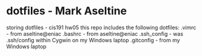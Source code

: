 # dotfiles - Mark Aseltine
storing dotfiles - cis191 hw05
this repo includes the following dotfiles:
.vimrc - from aseltine@eniac
.bashrc - from aseltine@eniac
.ssh_config - was .ssh/config within Cygwin on my Windows laptop
.gitconfig - from my Windows laptop

